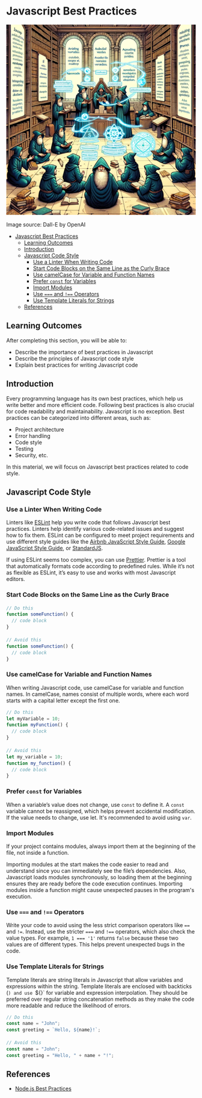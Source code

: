 # Javascript Best Practices

![alt text](Javascript-Best-Practices.webp)

Image source: Dall-E by OpenAI

- [Javascript Best Practices](#javascript-best-practices)
  - [Learning Outcomes](#learning-outcomes)
  - [Introduction](#introduction)
  - [Javascript Code Style](#javascript-code-style)
    - [Use a Linter When Writing Code](#use-a-linter-when-writing-code)
    - [Start Code Blocks on the Same Line as the Curly Brace](#start-code-blocks-on-the-same-line-as-the-curly-brace)
    - [Use camelCase for Variable and Function Names](#use-camelcase-for-variable-and-function-names)
    - [Prefer `const` for Variables](#prefer-const-for-variables)
    - [Import Modules](#import-modules)
    - [Use `===` and `!==` Operators](#use--and--operators)
    - [Use Template Literals for Strings](#use-template-literals-for-strings)
  - [References](#references)

## Learning Outcomes

After completing this section, you will be able to:

- Describe the importance of best practices in Javascript
- Describe the principles of Javascript code style
- Explain best practices for writing Javascript code

## Introduction

Every programming language has its own best practices, which help us write better and more efficient code. Following best practices is also crucial for code readability and maintainability. Javascript is no exception. Best practices can be categorized into different areas, such as:

- Project architecture
- Error handling
- Code style
- Testing
- Security, etc.

In this material, we will focus on Javascript best practices related to code style.

## Javascript Code Style

### Use a Linter When Writing Code

Linters like [ESLint](https://eslint.org/) help you write code that follows Javascript best practices. Linters help identify various code-related issues and suggest how to fix them. ESLint can be configured to meet project requirements and use different style guides like the [Airbnb JavaScript Style Guide](https://github.com/airbnb/javascript), [Google JavaScript Style Guide](https://google.github.io/styleguide/jsguide.html), or [StandardJS](https://standardjs.com/).

If using ESLint seems too complex, you can use [Prettier](https://prettier.io/). Prettier is a tool that automatically formats code according to predefined rules. While it’s not as flexible as ESLint, it’s easy to use and works with most Javascript editors.

### Start Code Blocks on the Same Line as the Curly Brace

```javascript
// Do this
function someFunction() {
  // code block
}

// Avoid this
function someFunction() {
  // code block
}
```

### Use camelCase for Variable and Function Names

When writing Javascript code, use camelCase for variable and function names. In camelCase, names consist of multiple words, where each word starts with a capital letter except the first one.

```javascript
// Do this
let myVariable = 10;
function myFunction() {
  // code block
}

// Avoid this
let my_variable = 10;
function my_function() {
  // code block
}
```

### Prefer `const` for Variables

When a variable’s value does not change, use `const` to define it. A `const` variable cannot be reassigned, which helps prevent accidental modification. If the value needs to change, use let. It's recommended to avoid using `var`.

### Import Modules

If your project contains modules, always import them at the beginning of the file, not inside a function.

Importing modules at the start makes the code easier to read and understand since you can immediately see the file’s dependencies. Also, Javascript loads modules synchronously, so loading them at the beginning ensures they are ready before the code execution continues. Importing modules inside a function might cause unexpected pauses in the program's execution.

### Use `===` and `!==` Operators

Write your code to avoid using the less strict comparison operators like `==` and `!=`. Instead, use the stricter `===` and `!==` operators, which also check the value types. For example, `1 === '1'` returns `false` because these two values are of different types. This helps prevent unexpected bugs in the code.

### Use Template Literals for Strings

Template literals are string literals in Javascript that allow variables and expressions within the string. Template literals are enclosed with backticks (`) and use `${}` for variable and expression interpolation. They should be preferred over regular string concatenation methods as they make the code more readable and reduce the likelihood of errors.

```javascript
// Do this
const name = "John";
const greeting = `Hello, ${name}!`;

// Avoid this
const name = "John";
const greeting = "Hello, " + name + "!";
```

## References

- [Node.js Best Practices](https://github.com/goldbergyoni/nodebestpractices)
